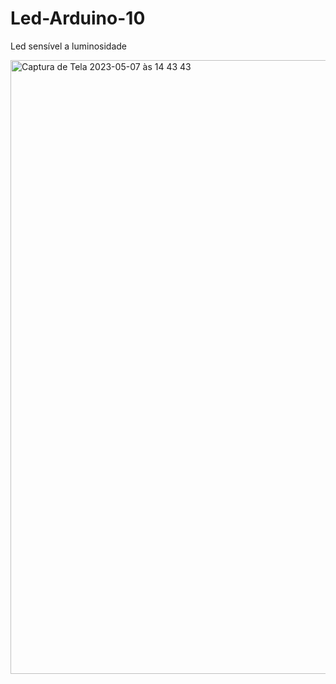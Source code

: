 # Led-Arduino-10
Led sensível a luminosidade

<img width="982" alt="Captura de Tela 2023-05-07 às 14 43 43" src="https://user-images.githubusercontent.com/132023142/236693959-f3a387a8-92ca-486f-a019-c57c18703f92.png">
